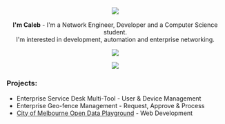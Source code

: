 <h3 align="center">
    <img src="https://i.postimg.cc/nVk9xH7H/Application-Frame-Host-mjk-L35s-DDr-removebg-preview.png">
</h3>

<p align="center">
    <b>I'm Caleb</b> - I'm a Network Engineer, Developer and a Computer Science student.<br> I'm interested in development, automation and enterprise networking. 
</p>

<p align="center">
    <img src="https://skillicons.dev/icons?i=py,powershell,flask,html,css,cs,cpp"/>
</p>

<p align="center">
    <a href="https://www.linkedin.com/in/caleb-webb/">
        <img src="https://img.shields.io/badge/-LinkedIn-blue?style=social&logo=linkedin"/>
    </a>
</p>

### Projects:
- Enterprise Service Desk Multi-Tool - User & Device Management
- Enterprise Geo-fence Management - Request, Approve & Process
- <a href="https://master-mop-busaytgm.ts.gateway.dev/"> City of Melbourne Open Data Playground</a> - Web Development
